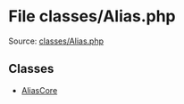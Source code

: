 File classes/Alias.php
=========

Source: [classes/Alias.php](https://github.com/PrestaShop/PrestaShop/blob/1.6.0.6/classes/Alias.php)


Classes
-------

* [AliasCore](class.AliasCore.md)

